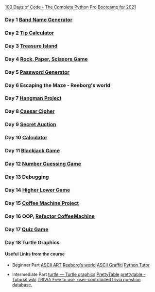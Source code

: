 [100 Days of Code - The Complete Python Pro Bootcamp for 2021](https://www.udemy.com/course/100-days-of-code/)

### Day 1 [Band Name Generator](https://github.com/MariyaLcs/100DaysOfCode-Python/blob/main/BandNameGenerator/main.py)

### Day 2 [Tip Calculator](https://github.com/MariyaLcs/100DaysOfCode-Python/blob/main/TipCalculator/main.py)

### Day 3 [Treasure Island](https://github.com/MariyaLcs/100DaysOfCode-Python/blob/main/TreasureIsland/main.py)

### Day 4 [Rock, Paper, Scissors Game](https://github.com/MariyaLcs/100DaysOfCode-Python/blob/main/RockPaperScissorsGame/main.py)

### Day 5 [Password Generator](https://github.com/MariyaLcs/100DaysOfCode-Python/blob/main/PasswordGenerator/main.py)

### Day 6 Escaping the Maze - Reeborg's world

### Day 7 [Hangman Project](https://github.com/MariyaLcs/100DaysOfCode-Python/blob/main/HangmanProject/main.py)

### Day 8 [Caesar Cipher](https://github.com/MariyaLcs/100DaysOfCode-Python/blob/main/CaesarCipher/main.py)

### Day 9 [Secret Auction](https://github.com/MariyaLcs/100DaysOfCode-Python/blob/main/SecretAuction/main.py)

### Day 10 [Calculator](https://github.com/MariyaLcs/100DaysOfCode-Python/blob/main/Calculator/main.py)

### Day 11 [Blackjack Game](https://github.com/MariyaLcs/100DaysOfCode-Python/blob/main/BlackjackGame/main.py)

### Day 12 [Number Guessing Game](https://github.com/MariyaLcs/100DaysOfCode-Python/blob/main/NumberGuessingGame/main.py)

### Day 13 Debugging

### Day 14 [Higher Lower Game](https://github.com/MariyaLcs/100DaysOfCode-Python/blob/main/HigherLowerGame/main.py)

### Day 15 [Coffee Machine Project](https://github.com/MariyaLcs/100DaysOfCode-Python/blob/main/CoffeeMachine/main.py)

### Day 16 OOP, [Refactor CoffeeMachine](https://github.com/MariyaLcs/100DaysOfCode-Python/blob/main/OOPDay16/oop-coffee-machine-start/oop-coffee-machine-start/main.py)

### Day 17 [Quiz Game](https://github.com/MariyaLcs/100DaysOfCode-Python/blob/main/QuizGame/quiz-game-start/main.py)

### Day 18 Turtle Graphics

#### Useful Links from the course

- Beginner Part
  [ASCII ART](https://ascii.co.uk/art)
  [Reeborg's world](https://reeborg.ca/reeborg.html?lang=en&mode=python&menu=worlds%2Fmenus%2Freeborg_intro_en.json&name=problem_world.json&url=user_world%3Aproblem_world.json)
  [ASCII Graffiti](http://patorjk.com/software/taag/#p=display&f=Graffiti&t=Type%20Something%20)
  [Python Tutor](http://pythontutor.com/visualize.html#mode=edit)

- Intermediate Part
  [turtle — Turtle graphics](https://docs.python.org/3/library/turtle.html)
  [PrettyTable](https://pypi.org/project/prettytable/)
  [prettytable - Tutorial.wiki](https://code.google.com/archive/p/prettytable/wikis/Tutorial.wiki)
  [TRIVIA Free to use, user-contributed trivia question database.](https://opentdb.com/)
